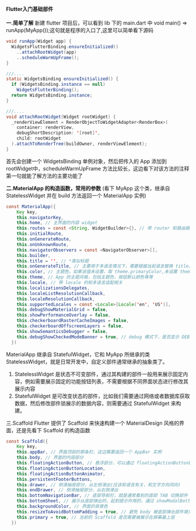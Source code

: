 #### Flutter入门基础部件
**一.简单了解**
新建 flutter 项目后，可以看到 lib 下的 main.dart 中 void main() => runApp(MyApp());这句就是程序的入口了,这里可以简单看下源码
```java
void runApp(Widget app) {
  WidgetsFlutterBinding.ensureInitialized()
    ..attachRootWidget(app)
    ..scheduleWarmUpFrame();
}

///....
static WidgetsBinding ensureInitialized() {
  if (WidgetsBinding.instance == null)
    WidgetsFlutterBinding();
  return WidgetsBinding.instance;
}

///....
void attachRootWidget(Widget rootWidget) {
  _renderViewElement = RenderObjectToWidgetAdapter<RenderBox>(
    container: renderView,
    debugShortDescription: '[root]',
    child: rootWidget
  ).attachToRenderTree(buildOwner, renderViewElement);
}
```
首先会创建一个 WidgetsBinding 单例对象，然后把传入的 App 添加到 rootWidget中，scheduleWarmUpFrame 方法比较长，这边看下对该方法的注释第一句就能了解方法的主要功能了

**二.MaterialApp 的构造函数，常用的参数**
(看下 MyApp 这个类，继承自 StatelessWidget 并在 build 方法返回一个 MaterialApp 实例)
```java
const MaterialApp({
    Key key,
    this.navigatorKey,
    this.home, // 主界面的内容 widget
    this.routes = const <String, WidgetBuilder>{}, // 带 router 和路由跳转有关
    this.initialRoute,
    this.onGenerateRoute,
    this.onUnknownRoute,
    this.navigatorObservers = const <NavigatorObserver>[], 
    this.builder,
    this.title = '', // *类似标题
    this.onGenerateTitle, // 主要用于多语言情况下，需要根据当前语言替换 title，需要使用该值
    this.color, // 主题色，如果该值未设置，取 theme.primaryColor,未设置 theme 则取蓝色
    this.theme, // App 的主题风格，包括主题色，按钮默认颜色等等
    this.locale, // 带 locale 的和多语言适配相关
    this.localizationsDelegates,
    this.localeListResolutionCallback,
    this.localeResolutionCallback,
    this.supportedLocales = const <Locale>[Locale('en', 'US')],
    this.debugShowMaterialGrid = false, 
    this.showPerformanceOverlay = false,
    this.checkerboardRasterCacheImages = false,
    this.checkerboardOffscreenLayers = false,
    this.showSemanticsDebugger = false,
    this.debugShowCheckedModeBanner = true, // debug 模式下，是否显示 DEBUG 标示横幅
  })
```
MaterialApp 继承自 StatefulWidget，它和 MyApp 所继承的类 StatelessWidget，就是日常开发中，自定义部件通常继承的抽象类了。
1. StatelessWidget 是状态不可变部件，通过其构建的部件一般用来展示固定内容，例如需要展示固定的功能按钮列表，不需要根据不同界面状态进行修改其展示内容
2. StatefulWidget 是可改变状态的部件，比如我们需要通过网络或者数据库获取数据，然后修改部件锁展示的数据内容，则需要通过 StatefulWidget 来构建。

三.Scaffold
Flutter 提供了 Scaffold 来快速构建一个 MaterialDesign 风格的界面，还是先看下 Scaffold 的构造函数
```java
const Scaffold({
    Key key,
    this.appBar, // 界面顶部的那条栏，这边需要返回一个 AppBar 实例
    this.body, // 界面的内容部分
    this.floatingActionButton, // 悬浮部分，可以通过 floatingActionButtonLocation 设置位置
    this.floatingActionButtonLocation,
    this.floatingActionButtonAnimator,
    this.persistentFooterButtons,
    this.drawer, // 侧滑抽屉部分，从左侧滑出(应该和语言有关，和文字方向同向)
    this.endDrawer, // 侧滑抽屉部分，从右侧滑出
    this.bottomNavigationBar, // 底部导航栏，就是通常看到的底部 TAB 切换部件
    this.bottomSheet, // 展示从底部弹出的，起到提示作用的，通过 showModalBottomSheet 展示
    this.backgroundColor, // 界面的背景色
    this.resizeToAvoidBottomPadding = true, // 避免 body 被底部弹出部件填充，例如输入法键盘
    this.primary = true, // 当前的 Scaffold 是否需要被展示在屏幕最上层
  })
```
















